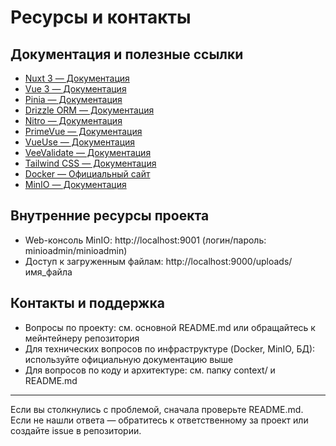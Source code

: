 # Ресурсы и контакты

## Документация и полезные ссылки

- [Nuxt 3 — Документация](https://nuxt.com/docs/getting-started/introduction)
- [Vue 3 — Документация](https://vuejs.org/guide/introduction.html)
- [Pinia — Документация](https://pinia.vuejs.org/introduction.html)
- [Drizzle ORM — Документация](https://orm.drizzle.team)
- [Nitro — Документация](https://nitro.unjs.io/guide)
- [PrimeVue — Документация](https://primevue.org/introduction/)
- [VueUse — Документация](https://vueuse.org/guide/)
- [VeeValidate — Документация](https://vee-validate.logaretm.com/v4/guide/overview/)
- [Tailwind CSS — Документация](https://tailwindcss.com/docs/installation)
- [Docker — Официальный сайт](https://www.docker.com/)
- [MinIO — Документация](https://min.io/docs/minio/linux/index.html)

## Внутренние ресурсы проекта

- Web-консоль MinIO: http://localhost:9001 (логин/пароль: minioadmin/minioadmin)
- Доступ к загруженным файлам: http://localhost:9000/uploads/имя_файла

## Контакты и поддержка

- Вопросы по проекту: см. основной README.md или обращайтесь к мейнтейнеру репозитория
- Для технических вопросов по инфраструктуре (Docker, MinIO, БД): используйте официальную документацию выше
- Для вопросов по коду и архитектуре: см. папку context/ и README.md

---

Если вы столкнулись с проблемой, сначала проверьте README.md. Если не нашли ответа — обратитесь к ответственному за проект или создайте issue в репозитории.
